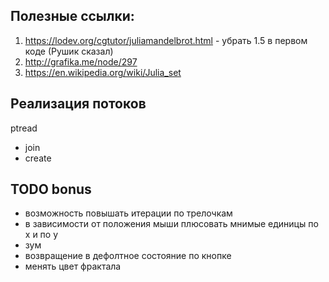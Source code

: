## Полезные ссылки:

1. https://lodev.org/cgtutor/juliamandelbrot.html - убрать 1.5 в первом коде (Рушик сказал)
2. http://grafika.me/node/297
3. https://en.wikipedia.org/wiki/Julia_set

## Реализация потоков

ptread

- join
- create

## TODO bonus

- возможность повышать итерации по трелочкам
- в зависимости от положения мыши плюсовать мнимые единицы по x и по y
- зум
- возвращение в дефолтное состояние по кнопке
- менять цвет фрактала

